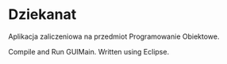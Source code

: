 # Dziekanat

Aplikacja zaliczeniowa na przedmiot Programowanie Obiektowe.

Compile and Run GUIMain.
Written using Eclipse.

